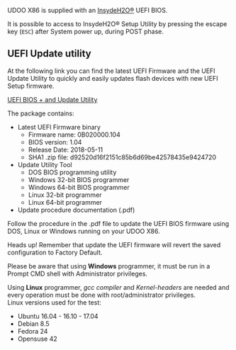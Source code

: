UDOO X86 is supplied with an [InsydeH2O®](https://www.insyde.com/products) UEFI BIOS.

It is possible to access to InsydeH2O® Setup Utility by pressing the escape key (`ESC`) after System power up, during POST phase.

## UEFI Update utility

At the following link you can find the latest UEFI Firmware and the UEFI Update Utility to quickly and easily updates flash devices with new UEFI Setup firmware.

[UEFI BIOS + and Update Utility](http://download.udoo.org/files/UDOO_X86/UEFI_update/UDOOX86_B02-UEFI_Update_rel104.zip)

The package contains:
* Latest UEFI Firmware binary
  * Firmware name:       0B020000.104
  * BIOS version:        1.04
  * Release Date:        2018-05-11
  * SHA1 .zip file: d92520d16f2151c85b6d69be42578435e9424720
* Update Utility Tool
  * DOS BIOS programming utility
  * Windows 32-bit BIOS programmer
  * Windows 64-bit BIOS programmer
  * Linux 32-bit programmer
  * Linux 64-bit programmer
* Update procedure documentation (.pdf)

Follow the procedure in the .pdf file to update the UEFI BIOS firmware using DOS, Linux or Windows running on your UDOO X86.

<span class="label label-warning">Heads up!</span> Remember that update the UEFI firmware will revert the saved configuration to Factory Default.

Please be aware that using **Windows** programmer, it must be run in a Prompt CMD shell with Administrator privileges.

Using **Linux** programmer, *gcc compiler* and *Kernel-headers* are needed and every operation must be done with root/administrator privileges.  
Linux versions used for the test:
* Ubuntu 16.04 - 16.10 - 17.04
* Debian 8.5
* Fedora 24
* Opensuse 42
